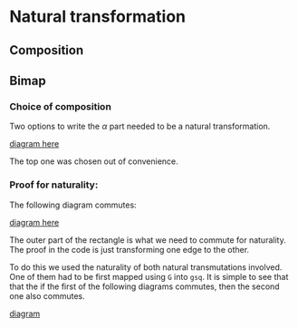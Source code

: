 # Natural transformation

## Composition

## Bimap

### Choice of composition

Two options to write the $\alpha$ part needed to be a natural transformation.

[diagram here](https://q.uiver.app/#q=WzAsNCxbMywwLCJHIFxcY2RvdCBGJyAoWCkiXSxbMCwxLCJHIFxcY2RvdCBGIChYKSJdLFs2LDEsIkcnIFxcY2RvdCBGJyAoWCkiXSxbMywyLCJHJyBcXGNkb3QgRiAoWCkiXSxbMSwwLCJHKFxcYWxwaGFfWCkiLDFdLFsxLDMsIlxcYmV0YV97RihYKX0iLDFdLFszLDIsIkcnKFxcYWxwaGFfWCkiLDFdLFswLDIsIlxcYmV0YV97RicoWCl9IiwxXV0=)

The top one was chosen out of convenience.

### Proof for naturality:

The following diagram commutes:

[diagram
here](https://q.uiver.app/#q=WzAsOCxbMywwLCJHIFxcY2RvdCBGIChYKSJdLFszLDMsIkcgXFxjZG90IEYgKFkpIl0sWzAsMCwiWCJdLFswLDMsIlkiXSxbNiwwLCJHIFxcY2RvdCBGJyAoWCkiXSxbOSwwLCJHJyBcXGNkb3QgRicgKFgpIl0sWzYsMywiRyBcXGNkb3QgRicgKFkpIl0sWzksMywiRycgXFxjZG90IEYnIChZKSJdLFswLDEsIkcgXFxjZG90IEYgKGYpIl0sWzIsMywiZiIsMV0sWzAsNCwiRyhcXGFscGhhX1gpIiwyXSxbNCw1LCJcXGJldGFfe0YnIChYKX0iLDJdLFsxLDYsIkcoXFxhbHBoYV9ZKSJdLFs1LDcsIkcnIFxcY2RvdCBGJyAoZikiLDJdLFs2LDcsIlxcYmV0YV97RicgKFkpfSJdLFs0LDYsIkcgXFxjZG90IEYnIChmKSIsMV1d)

The outer part of the rectangle is what we need to commute for naturality.
The proof in the code is just transforming one edge to the other.

To do this we used the naturality of both natural transmutations involved.
One of them had to be first mapped using `G` into `gsq`.
It is simple to see that that the if the first of the following diagrams commutes, then the second
one also commutes.

[diagram](https://q.uiver.app/#q=WzAsOCxbMywwLCJGJyhYKSJdLFswLDAsIkYoWCkiXSxbMCwzLCJGKFkpIl0sWzMsMywiRicoWSkiXSxbNiwwLCJHIFxcY2RvdCBGIChYKSJdLFs5LDAsIkcgXFxjZG90IEYnIChYKSJdLFs5LDMsIkcgXFxjZG90IEYnKFkpIl0sWzYsMywiRyBcXGNkb3QgRihZKSJdLFsxLDAsIlxcYWxwaGFfWCIsMV0sWzAsMywiRicoZikiXSxbMSwyLCJGKGYpIiwxXSxbMiwzLCJcXGFscGhhX1kiLDFdLFs0LDUsIkcoXFxhbHBoYV9YKSIsMV0sWzUsNl0sWzQsNywiRyBcXGNkb3QgRiAoZikiLDFdLFs3LDYsIkcoXFxhbHBoYV9ZKSIsMV1d)
